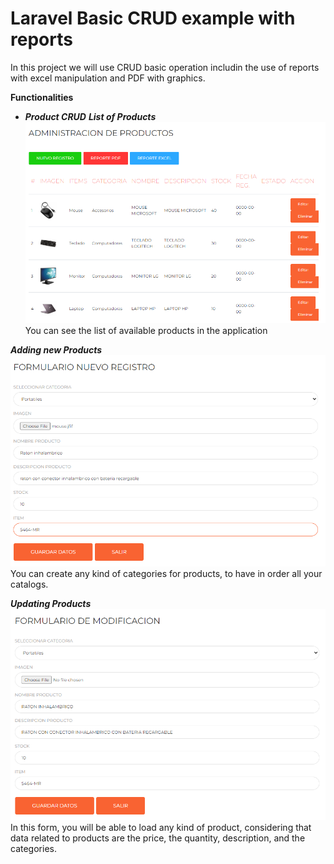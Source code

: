 # Laravel Basic CRUD example with reports
 In this project we will use CRUD basic operation includin the use of reports with excel manipulation and PDF with graphics.
 

**Functionalities**

- ***Product CRUD***
***List of Products***
![Product Registration](/imagesDocumentation/listProducts.png)
You can see the list of available products in the application

***Adding new Products***
![Product Registration](/imagesDocumentation/saveProduct.png)
You can create any kind of categories for products, to have in order all your catalogs.

***Updating Products***
![Product Registration FORM](/imagesDocumentation/editProduct.png)
In this form, you will be able to load any kind of product, considering that data related to products are the price, the quantity, description, and the categories.

